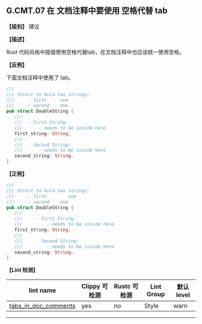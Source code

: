 ## G.CMT.07  在 文档注释中要使用 空格代替 tab

**【级别】** 建议

**【描述】**

Rust 代码风格中提倡使用空格代替tab，在文档注释中也应该统一使用空格。

**【反例】**

下面文档注释中使用了 tab。

```rust
///
/// Struct to hold two strings:
/// 	- first		one
/// 	- second	one
pub struct DoubleString {
   ///
   /// 	- First String:
   /// 		- needs to be inside here
   first_string: String,
   ///
   /// 	- Second String:
   /// 		- needs to be inside here
   second_string: String,
}
```

**【正例】**

```rust
///
/// Struct to hold two strings:
///     - first        one
///     - second    one
pub struct DoubleString {
   ///
   ///     - First String:
   ///         - needs to be inside here
   first_string: String,
   ///
   ///     - Second String:
   ///         - needs to be inside here
   second_string: String,
}
```

**【Lint 检测】**

| lint name                                                    | Clippy 可检测 | Rustc 可检测 | Lint Group | 默认 level |
| ------------------------------------------------------------ | ------------- | ------------ | ---------- | ---------- |
| [tabs_in_doc_comments ](https://rust-lang.github.io/rust-clippy/master/index.html#tabs_in_doc_comments ) | yes           | no           | Style      | warn       |

---